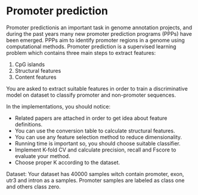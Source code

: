 # Promoter prediction

Promoter predictionis an important task in genome annotation projects, and during the past years many new promoter prediction programs (PPPs) have been emerged. PPPs aim to identify promoter regions in a genome using computational methods. Promoter prediction is a supervised learning problem which contains three main steps to extract features:

1. CpG islands
2. Structural features
3. Content features

You are asked to extract suitable features in order to train a discriminative model on dataset to classify promoter and non-promoter sequences.

In the implementations, you should notice:
- Related papers are attached in order to get idea about feature definitions.
- You can use the conversion table to calculate structural features.
- You can use any feature selection method to reduce dimensionality.
- Running time is important so, you should choose suitable classifier.
- Implement K-fold CV and calculate precision, recall and Fscore to evaluate your method.
- Choose proper K according to the dataset.

Dataset:
Your dataset has 40000 samples witch contain promoter, exon, utr3 and intron as a samples. Promoter samples are labeled as class one and others class zero.
